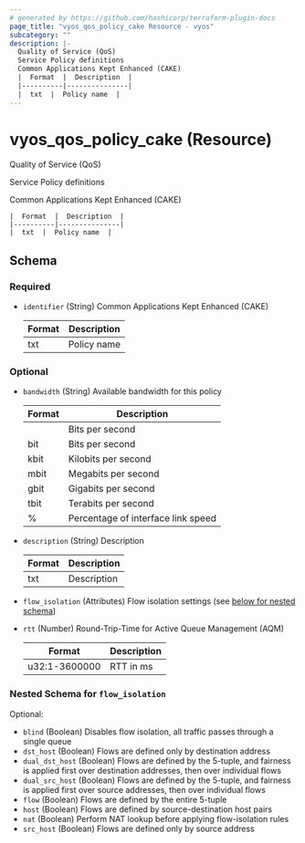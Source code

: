```yaml
---
# generated by https://github.com/hashicorp/terraform-plugin-docs
page_title: "vyos_qos_policy_cake Resource - vyos"
subcategory: ""
description: |-
  Quality of Service (QoS)
  Service Policy definitions
  Common Applications Kept Enhanced (CAKE)
  |  Format  |  Description  |
  |----------|---------------|
  |  txt  |  Policy name  |
---
```


# vyos_qos_policy_cake (Resource)

Quality of Service (QoS)

Service Policy definitions

Common Applications Kept Enhanced (CAKE)

    |  Format  |  Description  |
    |----------|---------------|
    |  txt  |  Policy name  |



<!-- schema generated by tfplugindocs -->
## Schema

### Required

- `identifier` (String) Common Applications Kept Enhanced (CAKE)

    |  Format  |  Description  |
    |----------|---------------|
    |  txt  |  Policy name  |

### Optional

- `bandwidth` (String) Available bandwidth for this policy

    |  Format  |  Description  |
    |----------|---------------|
    |  <number>  |  Bits per second  |
    |  <number>bit  |  Bits per second  |
    |  <number>kbit  |  Kilobits per second  |
    |  <number>mbit  |  Megabits per second  |
    |  <number>gbit  |  Gigabits per second  |
    |  <number>tbit  |  Terabits per second  |
    |  <number>%  |  Percentage of interface link speed  |
- `description` (String) Description

    |  Format  |  Description  |
    |----------|---------------|
    |  txt  |  Description  |
- `flow_isolation` (Attributes) Flow isolation settings (see [below for nested schema](#nestedatt--flow_isolation))
- `rtt` (Number) Round-Trip-Time for Active Queue Management (AQM)

    |  Format  |  Description  |
    |----------|---------------|
    |  u32:1-3600000  |  RTT in ms  |

<a id="nestedatt--flow_isolation"></a>
### Nested Schema for `flow_isolation`

Optional:

- `blind` (Boolean) Disables flow isolation, all traffic passes through a single queue
- `dst_host` (Boolean) Flows are defined only by destination address
- `dual_dst_host` (Boolean) Flows are defined by the 5-tuple, and fairness is applied first over destination addresses, then over individual flows
- `dual_src_host` (Boolean) Flows are defined by the 5-tuple, and fairness is applied first over source addresses, then over individual flows
- `flow` (Boolean) Flows are defined by the entire 5-tuple
- `host` (Boolean) Flows are defined by source-destination host pairs
- `nat` (Boolean) Perform NAT lookup before applying flow-isolation rules
- `src_host` (Boolean) Flows are defined only by source address
